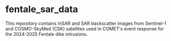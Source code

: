 # fentale_sar_data
This repository contains InSAR and SAR backscatter images from Sentinel-1 and COSMO-SkyMed (CSK) satellites used in COMET's event response for the 2024-2025 Fentale dike intrusions.
